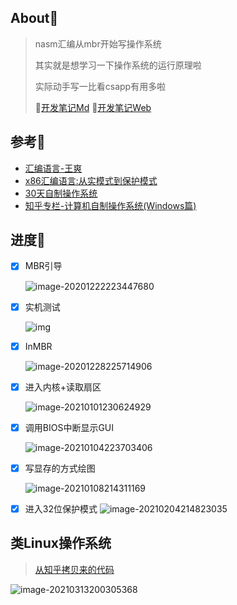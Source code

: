 ## About🍕

> nasm汇编从mbr开始写操作系统
>
> 其实就是想学习一下操作系统的运行原理啦
>
> 实际动手写一比看csapp有用多啦
>
> 🎁[开发笔记Md](https://github.com/fzf404/Tech_Note/tree/master/Linux/MakeSystem)
> 🎁[开发笔记Web](https://note.fzf404.top/#/Linux/MakeSystem/00-%E8%BD%AF%E4%BB%B6%E4%BD%BF%E7%94%A8)
> 

## 参考🚨

- [汇编语言-王爽](https://book.douban.com/subject/25726019/)
- [x86汇编语言:从实模式到保护模式](https://book.douban.com/subject/20492528/)
- [30天自制操作系统](https://book.douban.com/subject/11530329/)
- [知乎专栏-计算机自制操作系统(Windows篇)](https://www.zhihu.com/column/c_1193254878150045696)

## 进度🚊

- [x] MBR引导

  ![image-20201222223447680](https://gitee.com/nmdfzf404/Image-hosting/raw/master/2020/20201222223447.png)

- [x] 实机测试
  
  ![img](https://gitee.com/nmdfzf404/Image-hosting/raw/master/2020/20201228160105.jpg)

- [x] InMBR

  ![image-20201228225714906](https://gitee.com/nmdfzf404/Image-hosting/raw/master/2020/20201228225714.png)

- [x] 进入内核+读取扇区

  ![image-20210101230624929](https://gitee.com/nmdfzf404/Image-hosting/raw/master/2020/20210108154733.png)

- [x] 调用BIOS中断显示GUI

  ![image-20210104223703406](https://gitee.com/nmdfzf404/Image-hosting/raw/master/2020/20210104223710.png)
  
- [x] 写显存的方式绘图

  ![image-20210108214311169](https://gitee.com/nmdfzf404/Image-hosting/raw/master/2020/20210108214311.png)

- [x] 进入32位保护模式
  ![image-20210204214823035](https://gitee.com/nmdfzf404/Image-hosting/raw/master/2021/image-20210204214823035.png)

## 类Linux操作系统

> [从知乎拷贝来的代码](https://www.zhihu.com/column/c_1307260930355511296)

![image-20210313200305368](https://gitee.com/nmdfzf404/Image-hosting/raw/master/2021/20210313215516.png)